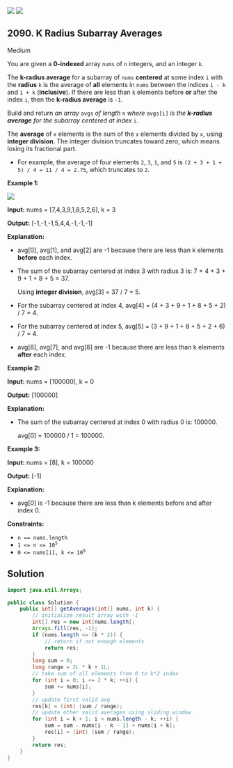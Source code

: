 [![](https://img.shields.io/github/stars/javadev/LeetCode-in-Java?label=Stars&style=flat-square)](https://github.com/javadev/LeetCode-in-Java)
[![](https://img.shields.io/github/forks/javadev/LeetCode-in-Java?label=Fork%20me%20on%20GitHub%20&style=flat-square)](https://github.com/javadev/LeetCode-in-Java/fork)

## 2090\. K Radius Subarray Averages

Medium

You are given a **0-indexed** array `nums` of `n` integers, and an integer `k`.

The **k-radius average** for a subarray of `nums` **centered** at some index `i` with the **radius** `k` is the average of **all** elements in `nums` between the indices `i - k` and `i + k` (**inclusive**). If there are less than `k` elements before **or** after the index `i`, then the **k-radius average** is `-1`.

Build and return _an array_ `avgs` _of length_ `n` _where_ `avgs[i]` _is the **k-radius average** for the subarray centered at index_ `i`.

The **average** of `x` elements is the sum of the `x` elements divided by `x`, using **integer division**. The integer division truncates toward zero, which means losing its fractional part.

*   For example, the average of four elements `2`, `3`, `1`, and `5` is `(2 + 3 + 1 + 5) / 4 = 11 / 4 = 2.75`, which truncates to `2`.

**Example 1:**

![](https://assets.leetcode.com/uploads/2021/11/07/eg1.png)

**Input:** nums = [7,4,3,9,1,8,5,2,6], k = 3

**Output:** [-1,-1,-1,5,4,4,-1,-1,-1]

**Explanation:**

- avg[0], avg[1], and avg[2] are -1 because there are less than k elements **before** each index.

- The sum of the subarray centered at index 3 with radius 3 is: 7 + 4 + 3 + 9 + 1 + 8 + 5 = 37.

  Using **integer division**, avg[3] = 37 / 7 = 5.
  
- For the subarray centered at index 4, avg[4] = (4 + 3 + 9 + 1 + 8 + 5 + 2) / 7 = 4.

- For the subarray centered at index 5, avg[5] = (3 + 9 + 1 + 8 + 5 + 2 + 6) / 7 = 4.

- avg[6], avg[7], and avg[8] are -1 because there are less than k elements **after** each index. 

**Example 2:**

**Input:** nums = [100000], k = 0

**Output:** [100000]

**Explanation:**

- The sum of the subarray centered at index 0 with radius 0 is: 100000.

  avg[0] = 100000 / 1 = 100000. 

**Example 3:**

**Input:** nums = [8], k = 100000

**Output:** [-1]

**Explanation:**

- avg[0] is -1 because there are less than k elements before and after index 0. 

**Constraints:**

*   `n == nums.length`
*   <code>1 <= n <= 10<sup>5</sup></code>
*   <code>0 <= nums[i], k <= 10<sup>5</sup></code>

## Solution

```java
import java.util.Arrays;

public class Solution {
    public int[] getAverages(int[] nums, int k) {
        // initialize result array with -1
        int[] res = new int[nums.length];
        Arrays.fill(res, -1);
        if (nums.length <= (k * 2)) {
            // return if not enough elements
            return res;
        }
        long sum = 0;
        long range = 2L * k + 1L;
        // take sum of all elements from 0 to k*2 index
        for (int i = 0; i <= 2 * k; ++i) {
            sum += nums[i];
        }
        // update first valid avg
        res[k] = (int) (sum / range);
        // update other valid averages using sliding window
        for (int i = k + 1; i < nums.length - k; ++i) {
            sum = sum - nums[i - k - 1] + nums[i + k];
            res[i] = (int) (sum / range);
        }
        return res;
    }
}
```